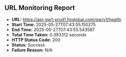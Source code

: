## URL Monitoring Report

- **URL:** https://api-gw1-prod1.fisglobal.com/gw/v1/health
- **Start Time:** 2025-05-27T07:43:55.150275
- **End Time:** 2025-05-27T07:43:55.543587
- **Total Time Taken:** 0.393312 seconds
- **HTTP Status Code:** 200
- **Status:** Success
- **Failure Reason:** N/A

